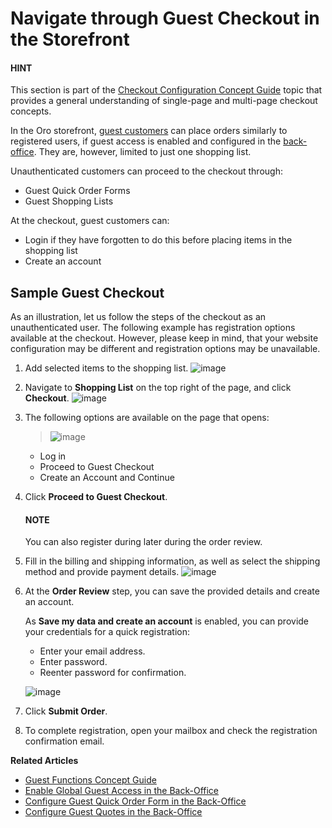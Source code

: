 <a id="frontstore-guide-orders-checkout-guest"></a>

# Navigate through Guest Checkout in the Storefront

#### HINT
This section is part of the [Checkout Configuration Concept Guide](../../concept-guides/administration/checkout/index.md#checkout-management-concept-guide) topic that provides a general understanding of single-page and multi-page checkout concepts.

In the Oro storefront, [guest customers](../../concept-guides/administration/guests/index.md#sys-conf-commerce-guest) can place orders similarly to registered users, if guest access is enabled and configured in the [back-office](../../back-office/system/configuration/commerce/sales/index.md#configuration-guide-commerce-configuration-sales). They are, however, limited to just one shopping list.

Unauthenticated customers can proceed to the checkout through:

* Guest Quick Order Forms
* Guest Shopping Lists

At the checkout, guest customers can:

* Login if they have forgotten to do this before placing items in the shopping list
* Create an account

<!-- begin_sample_checkout -->

## Sample Guest Checkout

As an illustration, let us follow the steps of the checkout as an unauthenticated user. The following example has registration options available at the checkout. However, please keep in mind, that your website configuration may be different and registration options may be unavailable.

1. Add selected items to the shopping list.
   ![image](user/img/storefront/orders/SampleGuestCheckout1.png)
2. Navigate to **Shopping List** on the top right of the page, and click **Checkout**.
   ![image](user/img/storefront/orders/SampleGuestCheckout2.png)
3. The following options are available on the page that opens:
   > ![image](user/img/storefront/orders/SampleGuestCheckout5.png)
   * Log in
   * Proceed to Guest Checkout
   * Create an Account and Continue
4. Click **Proceed to Guest Checkout**.

   #### NOTE
   You can also register during later during the order review.
5. Fill in the billing and shipping information, as well as select the shipping method and provide payment details.
   ![image](user/img/storefront/orders/SampleGuestCheckout8.png)
6. At the **Order Review** step, you can save the provided details and create an account.

   As **Save my data and create an account** is enabled, you can provide your credentials for a quick registration:
   * Enter your email address.
   * Enter password.
   * Reenter password for confirmation.

   ![image](user/img/storefront/orders/SampleGuestCheckout9.png)
7. Click **Submit Order**.
8. To complete registration, open your mailbox and check the registration confirmation email.

**Related Articles**

* [Guest Functions Concept Guide](../../concept-guides/administration/guests/index.md#sys-conf-commerce-guest)
* [Enable Global Guest Access in the Back-Office](../../back-office/system/configuration/commerce/guests/index.md#configuration-guide-commerce-configuration-guests)
* [Configure Guest Quick Order Form in the Back-Office](../../back-office/system/configuration/commerce/sales/guest-quick-order-global.md#user-guide-system-configuration-commerce-sales-quick-order-form)
* [Configure Guest Quotes in the Back-Office](../../back-office/system/configuration/commerce/sales/guest-quote.md#sys-conf-commerce-guest-enable-guest-quotes)

<!-- finish_sample_checkout -->
